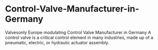 # Control-Valve-Manufacturer-in-Germany
Valvesonly Europe modulating Control Valve Manufacturer in Germany A control valve is a critical control element in many industries, made up of a pneumatic, electric, or hydraulic actuator assembly. 
